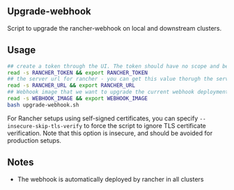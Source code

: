 ## Upgrade-webhook

Script to upgrade the rancher-webhook on local and downstream clusters.

## Usage

```bash
## create a token through the UI. The token should have no scope and be made for a user who is a global admin.
read -s RANCHER_TOKEN && export RANCHER_TOKEN
## the server url for rancher - you can get this value thorugh the server-url setting
read -s RANCHER_URL && export RANCHER_URL
## Webhook image that we want to upgrade the current webhook deployment to
read -s WEBHOOK_IMAGE && export WEBHOOK_IMAGE
bash upgrade-webhook.sh
```
For Rancher setups using self-signed certificates, you can specify `--insecure-skip-tls-verify` to force the script to ignore TLS certificate verification. Note that this option is insecure, and should be avoided for production setups.

## Notes
- The webhook is automatically deployed by rancher in all clusters

